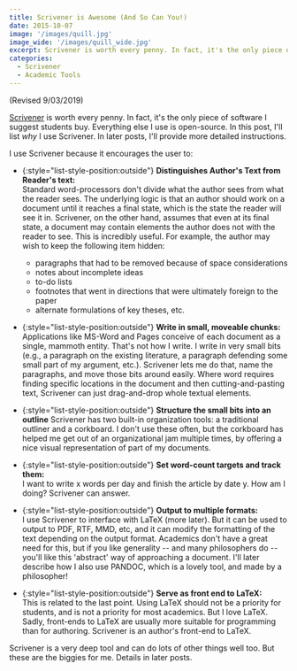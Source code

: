 ```yaml
---
title: Scrivener is Awesome (And So Can You!)
date: 2015-10-07 
image: '/images/quill.jpg'
image_wide: '/images/quill_wide.jpg'
excerpt: Scrivener is worth every penny. In fact, it's the only piece of software I suggest students buy. Everything else I use is open-source. In this post, I'll list *why* I use Scrivener. In later posts, I'll provide more detailed instructions.
categories:
  - Scrivener
  - Academic Tools
---
```

(Revised 9/03/2019)

[Scrivener](http://literatureandlatte.com)  is worth every penny. In fact, it's the only piece of software I suggest students buy. Everything else I use is open-source. In this post, I'll list *why* I use Scrivener. In later posts, I'll provide more detailed instructions. 


I use Scrivener because it encourages the user to:

+ {:style="list-style-position:outside"} **Distinguishes Author's Text from Reader's text:**  
    Standard word-processors don't divide what the author sees from what the reader sees. The underlying logic is that an author should work on a document until it reaches a final state, which is the state the reader will see it in. Scrivener, on the other hand, assumes that even at its final state, a document may contain elements the author does not with the reader to see. This is incredibly useful. For example, the author may wish to keep the following item hidden:

    - paragraphs that had to be removed because of space considerations
    - notes about incomplete ideas
    - to-do lists
    - footnotes that went in directions that were ultimately foreign to the paper
    - alternate formulations of key theses, etc. 

+ {:style="list-style-position:outside"} **Write in small, moveable chunks:**  
    Applications like MS-Word and Pages conceive of each document as a single, mammoth entity. That's not how I write. I write in very small bits (e.g., a paragraph on the existing literature, a paragraph defending some small part of my argument, etc.). Scrivener lets me do that, name the paragraphs, and move those bits around easily. Where word requires finding specific locations in the document and then cutting-and-pasting text, Scrivener can just drag-and-drop whole textual elements.

+ {:style="list-style-position:outside"} **Structure the small bits into an outline**
    Scrivener has two built-in organization tools: a traditional outliner and a corkboard. I don't use these often, but the corkboard has helped me get out of an organizational jam multiple times, by offering a nice visual representation of part of my documents.


+ {:style="list-style-position:outside"} **Set word-count targets and track them:**  
    I want to write x words per day and finish the article by date y. How am I doing? Scrivener can answer.


+ {:style="list-style-position:outside"} **Output to multiple formats:**  
    I use Scrivener to interface with LaTeX (more later). But it can be used to output to PDF, RTF, MMD, etc, and it can modify the formatting of the text depending on the output format. Academics don't have a great need for this, but if you like generality -- and many philosophers do -- you'll like this 'abstract' way of approaching a document. I'll later describe how I also use PANDOC, which is a lovely tool, and made by a philosopher! 


+ {:style="list-style-position:outside"} **Serve as front end to LaTeX:**  
    This is related to the last point. Using LaTeX should not be a priority for students, and is not a priority for most academics. But I love LaTeX. Sadly, front-ends to LaTeX are usually more suitable for programming than for authoring. Scrivener is an author's front-end to LaTeX.  



Scrivener is a very deep tool and can do lots of other things well too. But these are the biggies for me. Details in later posts.